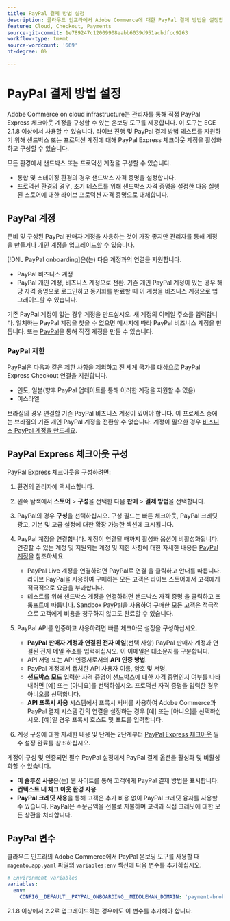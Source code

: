 ```yaml
---
title: PayPal 결제 방법 설정
description: 클라우드 인프라에서 Adobe Commerce에 대한 PayPal 결제 방법을 설정합니다.
feature: Cloud, Checkout, Payments
source-git-commit: 1e789247c12009908eabb6039d951acbdfcc9263
workflow-type: tm+mt
source-wordcount: '669'
ht-degree: 0%

---
```


# PayPal 결제 방법 설정

Adobe Commerce on cloud infrastructure는 관리자를 통해 직접 PayPal Express 체크아웃 계정을 구성할 수 있는 온보딩 도구를 제공합니다. 이 도구는 ECE 2.1.8 이상에서 사용할 수 있습니다. 라이브 진행 및 PayPal 결제 방법 테스트를 지원하기 위해 샌드박스 또는 프로덕션 계정에 대해 PayPal Express 체크아웃 계정을 활성화하고 구성할 수 있습니다.

모든 환경에서 샌드박스 또는 프로덕션 계정을 구성할 수 있습니다.

* 통합 및 스테이징 환경의 경우 샌드박스 자격 증명을 설정합니다.
* 프로덕션 환경의 경우, 초기 테스트를 위해 샌드박스 자격 증명을 설정한 다음 실행된 스토어에 대한 라이브 프로덕션 자격 증명으로 대체합니다.

## PayPal 계정

준비 및 구성된 PayPal 판매자 계정을 사용하는 것이 가장 좋지만 관리자를 통해 계정을 만들거나 개인 계정을 업그레이드할 수 있습니다.

[!DNL PayPal onboarding]은(는) 다음 계정과의 연결을 지원합니다.

* PayPal 비즈니스 계정
* PayPal 개인 계정, 비즈니스 계정으로 전환. 기존 개인 PayPal 계정이 있는 경우 해당 자격 증명으로 로그인하고 동기화를 완료할 때 이 계정을 비즈니스 계정으로 업그레이드할 수 있습니다.

기존 PayPal 계정이 없는 경우 계정을 만드십시오. 새 계정의 이메일 주소를 입력합니다. 일치하는 PayPal 계정을 찾을 수 없으면 메시지에 따라 PayPal 비즈니스 계정을 만듭니다. 또는 [PayPal](https://www.paypal.com/us/webapps/mpp/account-selection)을 통해 직접 계정을 만들 수 있습니다.

### PayPal 제한

PayPal은 다음과 같은 제한 사항을 제외하고 전 세계 국가를 대상으로 PayPal Express Checkout 연결을 지원합니다.

* 인도, 일본(향후 PayPal 업데이트를 통해 이러한 계정을 지원할 수 있음)
* 이스라엘

브라질의 경우 연결할 기존 PayPal 비즈니스 계정이 있어야 합니다. 이 프로세스 중에는 브라질의 기존 개인 PayPal 계정을 전환할 수 없습니다. 계정이 필요한 경우 [비즈니스 PayPal 계정을 만드세요](https://www.paypal.com/us/webapps/mpp/account-selection).

## PayPal Express 체크아웃 구성

PayPal Express 체크아웃을 구성하려면:

1. 환경의 관리자에 액세스합니다.
1. 왼쪽 탐색에서 **스토어** > **구성**&#x200B;을 선택한 다음 **판매** > **결제 방법**&#x200B;을 선택합니다.
1. PayPal의 경우 **구성**&#x200B;을 선택하십시오. 구성 필드는 빠른 체크아웃, PayPal 크레딧 광고, 기본 및 고급 설정에 대한 확장 가능한 섹션에 표시됩니다.
1. PayPal 계정을 연결합니다. 계정이 연결될 때까지 활성화 옵션이 비활성화됩니다. 연결할 수 있는 계정 및 지원되는 계정 및 제한 사항에 대한 자세한 내용은 [PayPal 계정](#paypal-account)을 참조하세요.

   * PayPal Live 계정을 연결하려면 PayPal로 연결 을 클릭하고 안내를 따릅니다. 라이브 PayPal을 사용하여 구매하는 모든 고객은 라이브 스토어에서 고객에게 적극적으로 요금을 부과합니다.
   * 테스트를 위해 샌드박스 계정을 연결하려면 샌드박스 자격 증명 을 클릭하고 프롬프트에 따릅니다. Sandbox PayPal을 사용하여 구매한 모든 고객은 적극적으로 고객에게 비용을 청구하지 않고도 완료할 수 있습니다.

1. PayPal API를 인증하고 사용하려면 빠른 체크아웃 설정을 구성하십시오.

   * **PayPal 판매자 계정과 연결된 전자 메일**(선택 사항) PayPal 판매자 계정과 연결된 전자 메일 주소를 입력하십시오. 이 이메일은 대소문자를 구분합니다.
   * API 서명 또는 API 인증서로서의 **API 인증 방법**.
   * PayPal 계정에서 캡처한 API 사용자 이름, 암호 및 서명.
   * **샌드박스 모드** 입력한 자격 증명이 샌드박스에 대한 자격 증명인지 여부를 나타내려면 [예] 또는 [아니요]를 선택하십시오. 프로덕션 자격 증명을 입력한 경우 아니오를 선택합니다.
   * **API 프록시 사용** 시스템에서 프록시 서버를 사용하여 Adobe Commerce과 PayPal 결제 시스템 간의 연결을 설정하는 경우 [예] 또는 [아니요]를 선택하십시오. [예]일 경우 프록시 호스트 및 포트를 입력합니다.

1. 계정 구성에 대한 자세한 내용 및 단계는 2단계부터 [PayPal Express 체크아웃](https://experienceleague.adobe.com/en/docs/commerce-admin/stores-sales/payments/paypal/paypal-express-checkout) 필수 설정 완료를 참조하십시오.

계정이 구성 및 인증되면 필수 PayPal 설정에서 PayPal 결제 옵션을 활성화 및 비활성화할 수 있습니다.

* **이 솔루션 사용**&#x200B;은(는) 웹 사이트를 통해 고객에게 PayPal 결제 방법을 표시합니다.
* **컨텍스트 내 체크 아웃 환경 사용**
* **PayPal 크레딧 사용**&#x200B;을 통해 고객은 추가 비용 없이 PayPal 크레딧 융자를 사용할 수 있습니다. PayPal은 주문금액을 선불로 지불하며 고객과 직접 크레딧에 대한 모든 상환을 처리합니다.

## PayPal 변수

클라우드 인프라의 Adobe Commerce에서 PayPal 온보딩 도구를 사용할 때 `magento.app.yaml` 파일의 `variables:env` 섹션에 다음 변수를 추가하십시오.

```yaml
# Environment variables
variables:
  env:
    CONFIG__DEFAULT__PAYPAL_ONBOARDING__MIDDLEMAN_DOMAIN: 'payment-broker.magento.com'
```

2.1.8 이상에서 2.2로 업그레이드하는 경우에도 이 변수를 추가해야 합니다.
